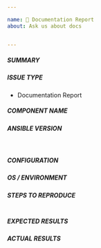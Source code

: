 ```yaml
---

name: 📝 Documentation Report
about: Ask us about docs


---
```



<!---
Verify first that your issue/request is not already reported on GitHub.
THIS FORM WILL BE READ BY A MACHINE, COMPLETE ALL SECTIONS AS DESCRIBED.
Also test if the latest release, and devel branch are affected too.
ALWAYS add information AFTER (OUTSIDE) these html comments.
Otherwise it may end up being automatically closed by our bot. -->


##### SUMMARY
<!--- Explain the problem briefly -->


##### ISSUE TYPE
 - Documentation Report


##### COMPONENT NAME
<!--- Insert, BELOW THIS COMMENT, the name of the module, plugin, task or feature.
Do not include extra details here, e.g. "vyos_command" not "the network module vyos_command" or the full path-->


##### ANSIBLE VERSION
<!--- Paste, BELOW THIS COMMENT, verbatim output from "ansible --version" between quotes below -->
```


```


##### CONFIGURATION
<!--- If using Ansible 2.4 or above, paste, BELOW THIS COMMENT, the results of "ansible-config dump --only-changed"
Otherwise, mention any settings you have changed/added/removed in ansible.cfg
(or using the ANSIBLE_* environment variables).-->


##### OS / ENVIRONMENT
<!--- Mention, BELOW THIS COMMENT, the OS you are running Ansible from, and the OS you are
managing, or say "N/A" for anything that is not platform-specific.
Also mention the specific version of what you are trying to control,
e.g. if this is a network bug the version of firmware on the network device.-->


##### STEPS TO REPRODUCE
<!--- For bugs, show exactly how to reproduce the problem, using a minimal test-case.
For new features, show how the feature would be used. -->


<!--- Paste example playbooks or commands between quotes below -->
```yaml


```


<!--- You can also paste gist.github.com links for larger files -->


##### EXPECTED RESULTS
<!--- What did you expect to happen when running the steps above? -->


##### ACTUAL RESULTS
<!--- What actually happened? If possible run with extra verbosity (-vvvv) -->


<!--- Paste verbatim command output between quotes below -->
```


```

